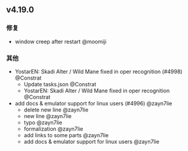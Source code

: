 ## v4.19.0

### 修复

- window creep after restart @moomiji

### 其他

- YostarEN: Skadi Alter / Wild Mane fixed in oper recognition (#4998) @Constrat
   - Update tasks.json @Constrat
   - YostarEN: Skadi Alter / Wild Mane fixed in oper recognition @Constrat
- add docs & emulator support for linux users (#4996) @zayn7lie
   - delete new line @zayn7lie
   - new line @zayn7lie
   - typo @zayn7lie
   - formalization @zayn7lie
   - add links to some parts @zayn7lie
   - add docs & emulator support for linux users @zayn7lie
